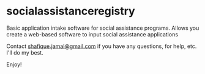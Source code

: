 socialassistanceregistry
========================

Basic application intake software for social assistance programs. Allows you create a web-based software to input social assistance applications

Contact shafique.jamal@gmail.com if you have any questions, for help, etc. I'll do my best.

Enjoy!
